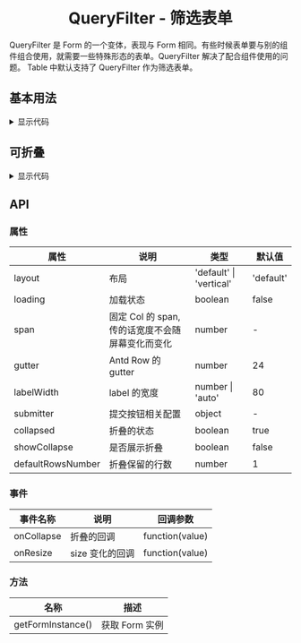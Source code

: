 <h1 align="center">
QueryFilter - 筛选表单
</h1>

QueryFilter 是 Form 的一个变体，表现与 Form 相同。有些时候表单要与别的组件组合使用，就需要一些特殊形态的表单。QueryFilter
解决了配合组件使用的问题。
Table 中默认支持了 QueryFilter 作为筛选表单。


<script setup>
import { defineAsyncComponent } from 'vue'
import '../packages/style.css'

const QueryFilterDemo1 = defineAsyncComponent(() => {
  return import('../demos/query-filter/demo-1')
})
const QueryFilterDemo2 =defineAsyncComponent(() => {
  return import('../demos/query-filter/demo-2')
})
</script>

## 基本用法

<ClientOnly>
<QueryFilterDemo1></QueryFilterDemo1>
</ClientOnly>

<details>
<summary>显示代码</summary>

<<< @/demos/query-filter/demo-1.jsx

</details>

## 可折叠

<ClientOnly>
<QueryFilterDemo2></QueryFilterDemo2>
</ClientOnly>

<details>
<summary>显示代码</summary>

<<< @/demos/query-filter/demo-2.jsx

</details>

## API

### 属性

| 属性                | 说明                             | 类型                      | 默认值      |
|-------------------|--------------------------------|-------------------------|----------|
| layout            | 布局                             | 'default' \| 'vertical' | 'default' |
| loading           | 加载状态                           | boolean                 | false    |
| span              | 固定 Col 的 span, 传的话宽度不会随屏幕变化而变化 | number                  | -        |
| gutter            | Antd Row 的 gutter              | number                  | 24       |
| labelWidth        | label 的宽度                      | number \| 'auto'           | 80        |
| submitter         | 提交按钮相关配置                       | object                  | -        |
| collapsed         | 折叠的状态                          | boolean                 | true     |
| showCollapse      | 是否展示折叠                         | boolean                 | false    |
| defaultRowsNumber | 折叠保留的行数                        | number                  | 1        |

### 事件

| 事件名称       | 说明         | 回调参数            |
|------------|------------|-----------------|
| onCollapse | 折叠的回调      | function(value) |
| onResize   | size 变化的回调 | function(value) |

### 方法

| 名称                | 描述         |
|-------------------|------------|
| getFormInstance() | 获取 Form 实例 |




